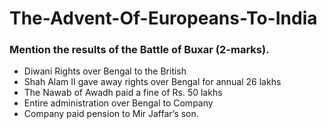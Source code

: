 # The-Advent-Of-Europeans-To-India
### Mention the results of the Battle of Buxar (2-marks).
* Diwani Rights over Bengal to the British
* Shah Alam II gave away rights over Bengal for annual 26 lakhs
* The Nawab of Awadh paid a fine of Rs. 50 lakhs
* Entire administration over Bengal to Company
* Company paid pension to Mir Jaffar’s son.
